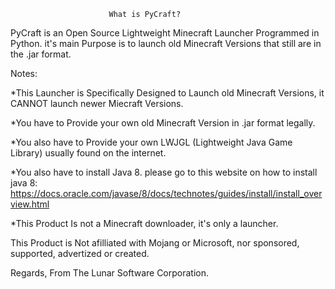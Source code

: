                           What is PyCraft?

PyCraft is an Open Source Lightweight Minecraft Launcher Programmed in Python.
it's main Purpose is to launch old Minecraft Versions that still are in the .jar format. 

Notes: 

*This Launcher is Specifically Designed to Launch old Minecraft Versions, 
it CANNOT launch newer Miecraft Versions.

*You have to Provide your own old Minecraft Version in .jar format legally.

*You also have to Provide your own LWJGL (Lightweight Java Game Library)
usually found on the internet.

*You also have to install Java 8. please go to this website on how to install java 8: https://docs.oracle.com/javase/8/docs/technotes/guides/install/install_overview.html

*This Product Is not a Minecraft downloader, it's only a launcher.

This Product is Not afilliated with Mojang or Microsoft, nor sponsored, supported, advertized or created.

Regards, From The Lunar Software Corporation.
